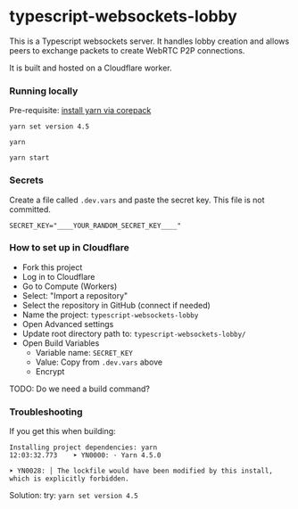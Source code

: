 # typescript-websockets-lobby

This is a Typescript websockets server. It handles lobby creation and allows peers to exchange packets to create WebRTC P2P connections.

It is built and hosted on a Cloudflare worker.

### Running locally

Pre-requisite: [install yarn via corepack](https://yarnpkg.com/getting-started/install)

```
yarn set version 4.5
```

```
yarn
```

```
yarn start
```

### Secrets

Create a file called `.dev.vars` and paste the secret key. This file is not committed.

```
SECRET_KEY="____YOUR_RANDOM_SECRET_KEY____"
```

### How to set up in Cloudflare

- Fork this project
- Log in to Cloudflare
- Go to Compute (Workers)
- Select: "Import a repository"
- Select the repository in GitHub (connect if needed)
- Name the project: `typescript-websockets-lobby`
- Open Advanced settings
- Update root directory path to: `typescript-websockets-lobby/`
- Open Build Variables
  - Variable name: `SECRET_KEY`
  - Value: Copy from `.dev.vars` above
  - Encrypt

TODO: Do we need a build command?

### Troubleshooting

If you get this when building:

```
Installing project dependencies: yarn
12:03:32.773	➤ YN0000: · Yarn 4.5.0

➤ YN0028: │ The lockfile would have been modified by this install, which is explicitly forbidden.
```

Solution: try: `yarn set version 4.5`
